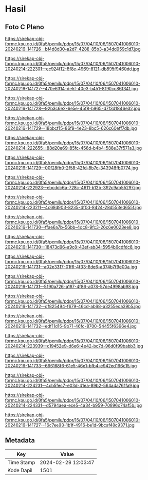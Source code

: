 # Hasil

## Foto C Plano

https://sirekap-obj-formc.kpu.go.id/0fa5/pemilu/pdpr/15/07/04/10/06/1507041006010-20240216-141726--bf4d8d30-a2d7-4288-85b3-a34dd959c1d7.jpg

https://sirekap-obj-formc.kpu.go.id/0fa5/pemilu/pdpr/15/07/04/10/06/1507041006010-20240214-222301--ec924f12-8f8e-4969-8121-db895f9460dd.jpg

https://sirekap-obj-formc.kpu.go.id/0fa5/pemilu/pdpr/15/07/04/10/06/1507041006010-20240216-141727--470e6314-de5f-40e3-b451-8190cc86f341.jpg

https://sirekap-obj-formc.kpu.go.id/0fa5/pemilu/pdpr/15/07/04/10/06/1507041006010-20240216-141728--92b3c6e2-6e5e-45f8-b965-d7f3d1846e32.jpg

https://sirekap-obj-formc.kpu.go.id/0fa5/pemilu/pdpr/15/07/04/10/06/1507041006010-20240216-141729--18bbcf15-86f9-4e23-8bc5-626c60eff7db.jpg

https://sirekap-obj-formc.kpu.go.id/0fa5/pemilu/pdpr/15/07/04/10/06/1507041006010-20240214-222655--88d20e69-85fc-456d-b4b4-588e37f571a3.jpg

https://sirekap-obj-formc.kpu.go.id/0fa5/pemilu/pdpr/15/07/04/10/06/1507041006010-20240216-141729--00f28fb0-2f58-42fd-8b7c-343948fb0774.jpg

https://sirekap-obj-formc.kpu.go.id/0fa5/pemilu/pdpr/15/07/04/10/06/1507041006010-20240214-222923--ebcddc6a-728c-4611-b12b-392c9ab55297.jpg

https://sirekap-obj-formc.kpu.go.id/0fa5/pemilu/pdpr/15/07/04/10/06/1507041006010-20240214-223211--4c68d903-8235-4f0d-8424-28d553ed655f.jpg

https://sirekap-obj-formc.kpu.go.id/0fa5/pemilu/pdpr/15/07/04/10/06/1507041006010-20240216-141730--ffae6a7b-56bb-4dc8-9fc3-26c6e0023ee8.jpg

https://sirekap-obj-formc.kpu.go.id/0fa5/pemilu/pdpr/15/07/04/10/06/1507041006010-20240216-141730--18473d96-a9c8-43ef-ab34-5954b6cdfdc8.jpg

https://sirekap-obj-formc.kpu.go.id/0fa5/pemilu/pdpr/15/07/04/10/06/1507041006010-20240216-141731--a02e3317-01f6-4f33-8de6-a374b7f9e00a.jpg

https://sirekap-obj-formc.kpu.go.id/0fa5/pemilu/pdpr/15/07/04/10/06/1507041006010-20240216-141731--5190a726-a197-4f86-a078-57de4998ab98.jpg

https://sirekap-obj-formc.kpu.go.id/0fa5/pemilu/pdpr/15/07/04/10/06/1507041006010-20240216-141732--df825494-f679-46cd-ab68-a3255eca39b5.jpg

https://sirekap-obj-formc.kpu.go.id/0fa5/pemilu/pdpr/15/07/04/10/06/1507041006010-20240216-141732--edf11d15-9b71-46fc-8700-54455f6396e4.jpg

https://sirekap-obj-formc.kpu.go.id/0fa5/pemilu/pdpr/15/07/04/10/06/1507041006010-20240214-223939--c19452e9-d6e6-4e42-bc7d-96d0f99babb3.jpg

https://sirekap-obj-formc.kpu.go.id/0fa5/pemilu/pdpr/15/07/04/10/06/1507041006010-20240216-141733--666168f6-61e5-46e1-bfb4-e942ed166c15.jpg

https://sirekap-obj-formc.kpu.go.id/0fa5/pemilu/pdpr/15/07/04/10/06/1507041006010-20240214-224231--4cb5fec7-e03d-41ea-89b2-564a4a761fa9.jpg

https://sirekap-obj-formc.kpu.go.id/0fa5/pemilu/pdpr/15/07/04/10/06/1507041006010-20240214-224331--d5794aea-ece5-4a34-b959-70896c74af5b.jpg

https://sirekap-obj-formc.kpu.go.id/0fa5/pemilu/pdpr/15/07/04/10/06/1507041006010-20240216-141727--16c7ee93-1b1f-4916-be1d-9bcaf48c9371.jpg


## Metadata

| Key        | Value               |
| ---------- | ------------------- |
| Time Stamp | 2024-02-29 12:03:47 |
| Kode Dapil | 1501                |



